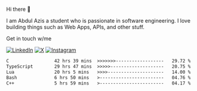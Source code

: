 Hi there 👋  

I am Abdul Azis a student who is passionate in software engineering. I love building things such as Web Apps, APIs, and other stuff.  

Get in touch w/me

[![LinkedIn](https://custom-icon-badges.demolab.com/badge/LinkedIn-0A66C2?logo=linkedin-white&logoColor=fff)](https://www.linkedin.com/in/abdulazis07)
[![X](https://img.shields.io/badge/X-%23000000.svg?logo=X&logoColor=white)](https://www.x.com/aazis7)
[![Instagram](https://img.shields.io/badge/Instagram-%23E4405F.svg?logo=Instagram&logoColor=white)](https://www.instagram.com/aazis.7)

<!--START_SECTION:waka-->

```txt
C                 42 hrs 39 mins  >>>>>>>------------------   29.72 %
TypeScript        29 hrs 47 mins  >>>>>--------------------   20.75 %
Lua               20 hrs 5 mins   >>>>---------------------   14.00 %
Bash              6 hrs 50 mins   >------------------------   04.76 %
C++               5 hrs 59 mins   >------------------------   04.17 %
```

<!--END_SECTION:waka-->
